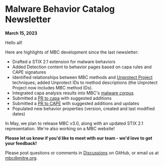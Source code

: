 # <a name="faq"></a>Malware Behavior Catalog Newsletter # 
**March 15, 2023**

Hello all!

Here are highlights of MBC development since the last newsletter:

* Drafted a STIX 2.1 extension for malware behaviors
* Added Detection content to behavior pages based on capa rules and CAPE signatures
* Identified relationships between MBC methods and [Unprotect Project](https://www.unprotect.it/) techniques; added Unprotect IDs to method descriptions (the Unprotect Project now includes MBC method IDs).
* Integrated capa analysis results into MBC's [malware corpus](../xample-malware/README.md)
* Submitted a [PR to capa](https://github.com/mandiant/capa-rules/pull/674) with suggested additions
* Submitted a [PR to CAPE](https://github.com/CAPESandbox/community/pull/344) with suggested additions and updates
* Populated new behavior properties (version, created and last modified dates)

In May, we plan to release MBC v3.0, along with an updated STIX 2.1 representation. We're also working on a MBC website!

**Please let us know if you'd like to meet with our team - we'd love to get your feedback!**

Please post questions or comments in [Discussions](https://github.com/MBCProject/mbc-markdown/discussions) on GitHub, or email us at mbc@mitre.org. 
